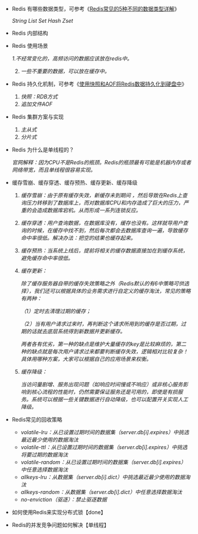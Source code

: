 - Redis 有哪些数据类型，可参考《[Redis常见的5种不同的数据类型详解](http://mp.weixin.qq.com/s?__biz=MzI1NDQ3MjQxNA==&mid=2247483987&idx=1&sn=5c5e4cd5bc73a7e6f84e5d6adfab0935&chksm=e9c5fbe2deb272f4b5b75bd2ac92bb27950452623ec83c0e1add7e30c773160421fab1571680&scene=21#wechat_redirect)》

  *String List Set  Hash  Zset* 

- Redis 内部结构

- Redis 使用场景

    *1.不经常变化的，高频访问的数据应该放在redis中。*

  2. *一些不重要的数据，可以放在缓存中。*

- Redis 持久化机制，可参考《[使用快照和AOF将Redis数据持久化到硬盘中](http://mp.weixin.qq.com/s?__biz=MzI1NDQ3MjQxNA==&mid=2247483992&idx=1&sn=8f554bc490c4db1a78a30144f873e911&chksm=e9c5fbe9deb272fff47483c241e6d2a7aae99dc8f6fe9fee31f2dd214d0cf81b33d51f7a7dbe&scene=21#wechat_redirect)》

  1. *快照：RDB方式*
  2. *追加文件AOF*

- Redis 集群方案与实现

  1. *主从式*
  2. *分片式*

- Redis 为什么是单线程的？

  *官网解释：因为CPU不是Redis的瓶颈。Redis的瓶颈最有可能是机器内存或者网络带宽，而且单线程很容易实现。* 

- 缓存雪崩、缓存穿透、缓存预热、缓存更新、缓存降级

  1. *缓存雪崩：由于原有缓存失效，新缓存未到期间 ，然后导致在Redis上查询压力转移到了数据库上，而对数据库CPU和内存造成了巨大的压力，严重的会造成数据库宕机。从而形成一系列连锁反应。*

  2. *缓存穿透：用户查询数据，在数据库没有，缓存也没有。这样就导用户查询的时候，在缓存中找不到，然后每次都会去数据库查询一遍，导致缓存命中率很低。解决办法：把空的结果也缓存起来。*

  3. *缓存预热：当系统上线后，提前将相关的缓存数据直接加在到缓存系统，避免缓存命中率很低。*

  4. *缓存更新：*

     *除了缓存服务器自带的缓存失效策略之外（Redis默认的有6中策略可供选择），我们还可以根据具体的业务需求进行自定义的缓存淘汰，常见的策略有两种：*

     *（1）定时去清理过期的缓存；*

     *（2）当有用户请求过来时，再判断这个请求所用到的缓存是否过期，过期的话就去底层系统得到新数据并更新缓存。*

     *两者各有优劣，第一种的缺点是维护大量缓存的key是比较麻烦的，第二种的缺点就是每次用户请求过来都要判断缓存失效，逻辑相对比较复杂！具体用哪种方案，大家可以根据自己的应用场景来权衡。*

  5. *缓存降级：*

     *当访问量剧增、服务出现问题（如响应时间慢或不响应）或非核心服务影响到核心流程的性能时，仍然需要保证服务还是可用的，即使是有损服务。系统可以根据一些关键数据进行自动降级，也可以配置开关实现人工降级。* 

- Redis常见的回收策略

  - *volatile-lru：从已设置过期时间的数据集（server.db[i].expires）中挑选最近最少使用的数据淘汰*
  - *volatile-ttl：从已设置过期时间的数据集（server.db[i].expires）中挑选将要过期的数据淘汰*
  - *volatile-random：从已设置过期时间的数据集（server.db[i].expires）中任意选择数据淘汰*
  - *allkeys-lru：从数据集（server.db[i].dict）中挑选最近最少使用的数据淘汰*
  - *allkeys-random：从数据集（server.db[i].dict）中任意选择数据淘汰*
  - *no-enviction（驱逐）：禁止驱逐数据*

- 如何使用Redis来实现分布式锁【done】

- Redis的并发竞争问题如何解决【单线程】